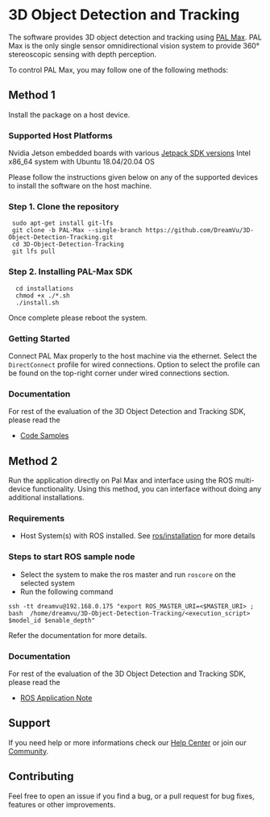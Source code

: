 # 3D Object Detection and Tracking 
The software provides 3D object detection and tracking using [PAL Max](https://dreamvu.com/pal-ethernet/). PAL Max is the only single sensor omnidirectional vision system to provide 360° stereoscopic sensing with depth perception. 

To control PAL Max, you may follow one of the following methods:

## Method 1
Install the package on a host device. 

### Supported Host Platforms 
Nvidia Jetson embedded boards with various [Jetpack SDK versions](https://developer.nvidia.com/embedded/jetpack-sdk-46)
Intel x86_64 system with Ubuntu 18.04/20.04 OS

Please follow the instructions given below on any of the supported devices to install the software on the host machine. 

### Step 1. Clone the repository 
     sudo apt-get install git-lfs
     git clone -b PAL-Max --single-branch https://github.com/DreamVu/3D-Object-Detection-Tracking.git
     cd 3D-Object-Detection-Tracking
     git lfs pull
      

### Step 2. Installing PAL-Max SDK
      cd installations
      chmod +x ./*.sh
      ./install.sh
            
Once complete please reboot the system. 

### Getting Started 
Connect PAL Max properly to the host machine via the ethernet. Select the `DirectConnect` profile for wired connections. Option to select the profile can be found on the top-right corner under wired connections section.


### Documentation 
For rest of the evaluation of the 3D Object Detection and Tracking SDK, please read the 
- [Code Samples](https://docs.google.com/document/d/e/2PACX-1vR7AxhhOOp9K8PDviGaXRaw3Ui5E7omyL_hnvdsyWF_3dowyrgx8Zmc1mH1FOV3nsmt_HmEuBDpl-ZZ/pub)

## Method 2
Run the application directly on Pal Max and interface using the ROS multi-device functionality. Using this method, you can interface without doing any additional installations.

### Requirements
- Host System(s) with ROS installed. See [ros/installation](http://wiki.ros.org/ROS/Installation) for more details

### Steps to start ROS sample node
- Select the system to make the ros master and run `roscore` on the selected system
- Run the following command
```
ssh -tt dreamvu@192.168.0.175 "export ROS_MASTER_URI=<$MASTER_URI> ; bash  /home/dreamvu/3D-Object-Detection-Tracking/<execution_script> $model_id $enable_depth"
```
Refer the documentation for more details.

### Documentation 
For rest of the evaluation of the 3D Object Detection and Tracking SDK, please read the 
- [ROS Application Note](https://docs.google.com/document/d/e/2PACX-1vSd1vVj0cE2x1AviwNHMXRtkABDGT5LO6sl-0vEMzUZpGoGi1QYRcIYhyzhZ4Q1YjJ23IucpzSyLNam/pub)


## Support 
If you need help or more informations check our [Help Center](https://support.dreamvu.com/portal/en/home) or join our [Community](https://support.dreamvu.com/portal/en/community/dreamvu-inc).

## Contributing
Feel free to open an issue if you find a bug, or a pull request for bug fixes, features or other improvements.
